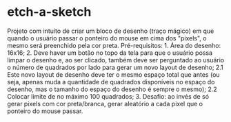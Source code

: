 # etch-a-sketch

Projeto com intuíto de criar um bloco de desenho (traço mágico) em que quando o usuário passar o ponteiro do mouse em cima dos "pixels", o mesmo será preenchido pela cor preta.
Pré-requisitos:
    1. Área do desenho: 16x16;
    2. Deve haver um botão no topo da tela para que o usuário possa limpar o desenho e, ao ser clicado, também deve ser perguntado ao usuário o número de quadrados por lado para gerar um novo layout de desenho;
        2.1 Este novo layout de desenho deve ter o mesmo espaço total que antes (ou seja, apenas muda a quantidade de quadrados disponíveis no espaço do desenho, mas o tamanho do espaço do desenho é sempre o mesmo);
        2.2 Colocar limite de no máximo 100 quadrados;
    3. Desafio: ao invés de só gerar pixels com cor preta/branca, gerar aleatório a cada pixel que o ponteiro do mouse passar.

    